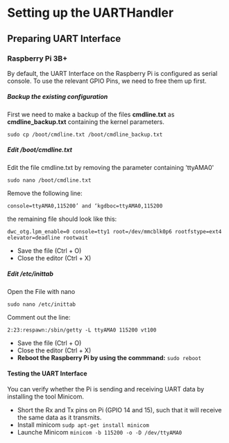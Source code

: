 # Setting up the UARTHandler

## Preparing UART Interface

### Raspberry Pi 3B+
By default, the UART Interface on the Raspberry Pi is configured as serial console.
To use the relevant GPIO Pins, we need to free them up first. 


##### Backup the existing configuration
First we need to make a backup of the files **cmdline.txt** as **cmdline_backup.txt** containing the kernel parameters.
```
sudo cp /boot/cmdline.txt /boot/cmdline_backup.txt 
```

##### Edit /boot/cmdline.txt
Edit the file cmdline.txt by removing the parameter containing 'ttyAMA0'

```
sudo nano /boot/cmdline.txt
```

Remove the following line:

``console=ttyAMA0,115200’ and ‘kgdboc=ttyAMA0,115200``

the remaining file should look like this:

```
dwc_otg.lpm_enable=0 console=tty1 root=/dev/mmcblk0p6 rootfstype=ext4 elevator=deadline rootwait
```

- Save the file (Ctrl + O)
- Close the editor (Ctrl + X)


##### Edit /etc/inittab

Open the File with nano
```
sudo nano /etc/inittab
```

Comment out the line:

``
2:23:respawn:/sbin/getty -L ttyAMA0 115200 vt100
``

- Save the file (Ctrl + O)
- Close the editor (Ctrl + X)
- **Reboot the Raspberry Pi by using the commmand:** `sudo reboot`

 #### Testing the UART Interface
 You can verify whether the Pi is sending and receiving UART data by installing the tool Minicom.
 
 - Short the Rx and Tx pins on Pi (GPIO 14 and 15), such that it will receive the same data as it transmits.
 - Install minicom `sudp apt-get install minicom`
 - Launche Minicom
 ``minicom -b 115200 -o -D /dev/ttyAMA0``
